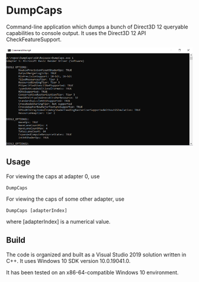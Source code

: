 # DumpCaps
Command-line application which dumps a bunch of Direct3D 12 queryable capabilities to console output. It uses the Direct3D 12 API CheckFeatureSupport.

![Example image](https://raw.githubusercontent.com/clandrew/DumpCaps/master/Screenshot.png "Example image.")

## Usage

For viewing the caps at adapter 0, use

``` 
DumpCaps
```

For viewing the caps of some other adapter, use

``` 
DumpCaps [adapterIndex]
```

where [adapterIndex] is a numerical value.

## Build
The code is organized and built as a Visual Studio 2019 solution written in C++. It uses Windows 10 SDK version 10.0.19041.0. 

It has been tested on an x86-64-compatible Windows 10 environment.
